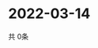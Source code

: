 # 2022-03-14
  共 0条

  <!-- BEGIN -->
  <!-- 最后更新时间Mon Mar 14 2022 05:28:42 GMT+0000 (Coordinated Universal Time) -->
  
  <!-- END -->
  
  
